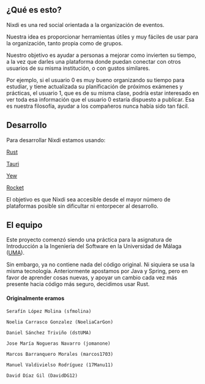 ¿Qué es esto?
-------------
Nixdi es una red social orientada a la organización de eventos.

Nuestra idea es proporcionar herramientas útiles y muy fáciles de usar para
la organización, tanto propia como de grupos.

Nuestro objetivo es ayudar a personas a mejorar como invierten su tiempo,
a la vez que darles una plataforma donde puedan conectar con otros usuarios
de su misma institución, o con gustos similares.

Por ejemplo, si el usuario 0 es muy bueno organizando su tiempo para estudiar, y
tiene actualizada su planificación de próximos exámenes y prácticas,
el usuario 1, que es de su misma clase, podría estar interesado en ver toda
esa información que el usuario 0 estaría dispuesto a publicar.
Esa es nuestra filosofía, ayudar a los compañeros nunca había sido tan fácil.


Desarrollo
----------
Para desarrollar Nixdi estamos usando:

[Rust](https://www.rust-lang.org/)

[Tauri](https://tauri.app/)

[Yew](https://yew.rs/)

[Rocket](https://rocket.rs/)

El objetivo es que Nixdi sea accesible desde el mayor número de plataformas posible sin dificultar ni entorpecer al desarrollo.


El equipo
---------
Este proyecto comenzó siendo una práctica para la asignatura de Introducción a la Ingeniería del Software en la Universidad de Málaga ([UMA](https://www.uma.es/)).

Sin embargo, ya no contiene nada del código original. Ni siquiera se usa la misma tecnología.
Anteriormente apostamos por Java y Spring, pero en favor de aprender cosas nuevas, y apoyar un cambio cada vez más presente hacia código más seguro, decidimos usar Rust.



#### Originalmente eramos

`Serafín López Molina (sfmolina)`

`Noelia Carrasco Gonzalez (NoeliaCarGon)`

`Daniel Sánchez Triviño (dstUMA)`

`Jose María Nogueras Navarro (jomanone)`

`Marcos Barranquero Morales (marcos1703)`

`Manuel Valdivielso Rodríguez (17Manu11)`

`David Díaz Gil (DavidDG12)`
